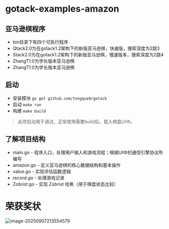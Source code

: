 # gotack-examples-amazon

## 亚马逊棋程序

- bin目录下有四个可执行程序
- Qtack2.0为在gotack1.2架构下的新版亚马逊棋，快速版，搜索深度为2跳3
- Stack2.0为在gotack1.2架构下的新版亚马逊棋，慢速版本，搜索深度为2跳4
- ZhangT1.0为学长版本亚马逊棋
- ZhangT1.0为学长版本亚马逊棋

## 启动

- 安装模块 `go get github.com/tongque0/gotack`
- 启动 `make run`
- 构建 `make build`

>此项启动用于调试，正常使用需要build后，载入棋盘UI中。

## 了解项目结构

- main.go - 程序入口，处理用户输入和游戏流程；根据UI中的通信引擎协议所编写
- amazon.go - 定义亚马逊棋的核心数据结构和基本操作
- value.go - 实现评估函数逻辑
- record.go - 处理游戏记录
- Zobrist.go - 实现 Zobrist 哈希（用于棋盘状态比较）

# 荣获奖状

![image-20250907213554579](C:\Users\Administrator\AppData\Roaming\Typora\typora-user-images\image-20250907213554579.png)
